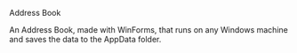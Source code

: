 Address Book

An Address Book, made with WinForms, that runs on any Windows machine and saves the data to the AppData folder.